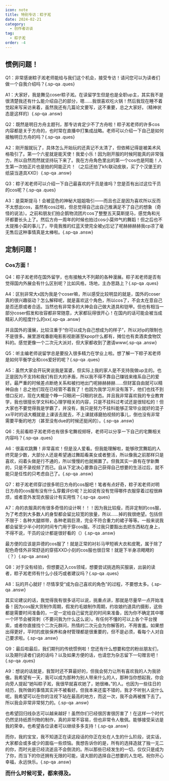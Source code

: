 ```yaml
---
icon: note
title: 特别专访：粽子淞
date: 2024-02-21
category:
  - 创作者访谈
tag:
  - 粽子淞
order: -4
---
```


<!-- more -->

## 惯例问题！

Q1：非常感谢粽子淞老师能给与我们这个机会，接受专访！请问您可以为读者们做一个自我介绍吗？{.sp-qa .ques}

A1：大家好，我是舞见coser粽子淞。在读留学生但是也是全职up主，其实我不是很清楚我还有什么能介绍自己的部分，嗯……我很喜欢吃火锅！然后我现在睡不着觉起来写采访来着，虽然我还有几篇论文要写，这不重要，总之大家好。（精神状态是这样的）{.sp-qa .answ}

Q2：既然是明日方舟主题刊，那专访肯定少不了方舟啦！粽子淞老师的许多cos内容都是关于方舟的，也时常在直播中打集成战略。老师可以介绍一下自己是如何接触明日方舟的吗？{.sp-qa .ques}

A2：刚开服就玩了，具体怎么开始玩的还真记不太清了，但依稀记得是被美术风格吸引了。第一个六星就是能天使！我爱小乐！因为刚开服的时候阿能真的非常强力，所以自然而然就坚持玩下来了。我在方舟角色里出的第一个cos也是阿能！人生第一次拍正片也是拍的阿能正片！（之后还拍了kfc联动皮肤，买了个汉堡王的纸袋当道具XXD）{.sp-qa .answ}

Q3：粽子淞老师可以介绍一下自己最喜欢的干员是谁吗？您是否有出过这位干员的cos呢？{.sp-qa .ques}

A3：是莫斯提马！会被蓝色的神秘大姐姐吸引——而且也正是因为喜欢所以反而不太想出cos，虽然有cos过啦，但总觉得自己出自己推满足不了自己的想象（奇怪的说法）。之前和朋友们拍企鹅物流团片cos了整整五天莫斯提马，感觉角和光环都要长头上了。然后方舟一周年的时候也拍过cos小莫帅气的舞蹈！但之后也不太提推小莫的事儿了，毕竟我推的红蓝天使完全被yj忘记了呢赫赫赫赫我cp凉了毫无售后这种事情真是太棒啦。{.sp-qa .answ}

## 定制问题！

### Cos方面！

Q4：粽子淞老师在国外留学，也有接触大不列颠的各种漫展。粽子淞老师是否有觉得国内外展会有什么区别呢？比如风格，场地，主办思路上？{.sp-qa .ques}

A4：区别非常大x因为我是个coser嘛，所以感受比较明显的就是，国外的coser真的很兴趣驱动？怎么解释呢，就是喜欢这个角色，所以cos了，不会太在意自己是否还原或者合适。当然也有非常多的大神会自己做大道具和铠甲。但也有相当一部分coser假发和妆容都非常随意，大家都玩得很开心！在国内的话可能会被当成精彩人的程度什么的xx{.sp-qa .answ}

并且国外的漫展，比较注重于“你可以成为自己想成为的样子”，所以对ip的限制也不是很多。展里游戏番剧电影影视剧甚至kpop什么都有，摊位也有卖酒卖食物饮料的。感觉更像一个二次元大派对，但大家都收到了邀请www{.sp-qa .answ}

Q5：听主编老师说留学总是要投入很多精力在学业上啦。想了解一下粽子淞老师是如何平衡学业和cos爱好的呢？{.sp-qa .ques}

A5：虽然大家会开玩笑说我是富婆，但实际上我的家人是不支持我做up主的。也正是因为不支持和我们有巨大的矛盾，所以我不得不靠自己赚钱来维系自己的爱好。最严重的时候差点断绝关系和被扫地出门呢赫赫赫赫……但财富自由就可以精神自由！总之他们现在已经管不着我了！也因为我学习并没有落下，他们也找不到借口反对，现在大概是个睁一只眼闭一只眼的状态。并且我非常喜欢我的专业教育学，我也很擅长学文科和心理学相关的内容，只是不挂科过考试还是很轻松的！但大家也不要觉得我是学霸了，并没有，我只是努力不挂科能够正常毕业就好的混子xx平时的话大概就是上课该去就去，不上课就琢磨拍视频的事儿，倒也没有非常需要平衡的地方（甚至没有due的时候还挺闲的）。{.sp-qa .answ}

Q6：先前看粽子淞老师也有很多宅舞视频呀，老师可以分享一下自己的宅舞相关内容吗？{.sp-qa .ques}

A6：很喜欢跳舞！非常喜欢！但是没人爱看。但我能理解啦，能够欣赏舞蹈的人终究是少数，大部分人还是希望通过舞蹈看美女或者整活，所以像我之前那样只是喜欢，闷着头做是行不通的，所以慢慢的也就搁置了。但我其实一直有在学新舞的，只是不录视频了而已。自从下定决心要靠自己获得自己想要的生活过后，就不能只是任性的只考虑自己了。{.sp-qa .answ}

Q7：粽子淞老师穿过很多明日方舟的cos服吧！笔者有点好奇，粽子淞老师对明日方舟的cos服有没有什么穿戴评价呢？比如说有没有觉得哪件衣服穿着过程很麻烦，或者意外发现衣服设计有实用性？{.sp-qa .ques}

A7：舟的衣服真的有很多奇怪的设计啊！！！因为我比较瘦，而非定制的cos服，为了考虑到大多数人的身型都会留比较宽的放量，所以……掉的我很绝望。包括但不限于：各种大腿绑带，各种老肩巨滑，完全不符合重力的裙子等等。一般来说我都会留至少半小时的时间专门用于穿cos服。不过我只要豁出去把东西粘在身上，不得不说，干员的设计都是很好看的（）{.sp-qa .answ}

最方便的应该是异德的cos服了！就是正常的衬衫马甲短裤大衣和皮靴，属于除了配色奇怪外非常舒适的穿搭XXD小刻的cos服也很日常！就是下半身凉飕飕的（？）{.sp-qa .answ}

Q8：对于没有经验，但想要迈入cos领域，想要尝试挑选购买服装，出装的读者，粽子淞老师有什么小技巧或者建议吗？{.sp-qa .ques}

A8：玩的开心就好！尽情享受“成为自己喜欢的角色”的过程，不要想太多。{.sp-qa .answ}

其实论建议的话，我觉得我有很多话可以说，挑重点讲，那就是尽量早一点开始准备！因为cos服大货制作周期，假发约毛娘制作周期，约妆娘约道具约摄影，这些都是需要时间准备的，一定一定给自己留充足的时间来准备，因为你不确定其中哪一个环节会被背刺（不要问我为什么这么说）。有任何不懂的可以上各个平台搜索，或者你直接找个二次元群问，热情的二次元会为你解答的，不用害羞。如果想出得更好，平时的皮肤保养和身材管理都是很重要的，但不是必须，看每个人对自己要求啦。{.sp-qa .answ}

Q9：最后啦最后，我们期刊的传统惯例啦！您还有什么想要和您的粉丝朋友们，以及期刊读者们说的话吗？以及如果方便的话，也请您为杂志留下一句赠言吧！{.sp-qa .ques}

A9：想说的话就是，我暂时还不算最好的，但我会努力让所有喜欢我的人为我骄傲。我希望有一天，我可以成为那种为别人带来什么的人，那种当你想起我，你会向旁人提起“她叫粽子淞，我很早就喜欢她了，她很棒。”的人。也因为一些往日的经历，我所做的事情其实并不被看好。但我本来还蛮不错的，我才不听别人说什么呢。我希望可以在你的注视下站在最高的地方，而这一次，我不会再被推下去了。所以我会非常非常努力的。{.sp-qa .answ}

也希望回归线杂志可以越来越好！虽然你们已经很厉害很厉害了！在这样一个时代仍然坚持纸质刊物的制作，真的非常不容易，但也非常令人敬佩。能够接受采访是我的荣幸。也希望各位读者可以继续多多支持！{.sp-qa .answ}

而你，我的宝宝，我不知道正在读这段话的你正在处在人生的什么阶段，说实话，大家都会或多或少的面临一些烦恼。我想告诉你的是，所有的选择造就了独一无二的你，而时光是已经流逝且不会倒流的。所以那些已经发生的一切，仅仅只是成为了你，而当下的你还拥有无限的可能，请大胆的选择自己想要的人生吧。祝你开心幸福，永远快乐。{.sp-qa .answ}

<big>**而什么时候可爱，都来得及。**</big><eod />

<FakeAds />
